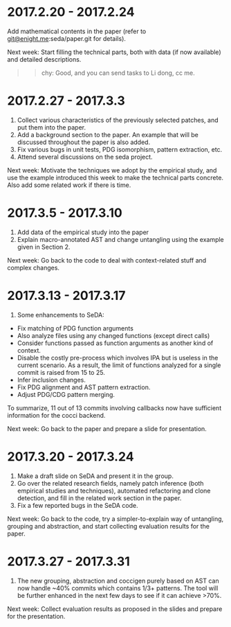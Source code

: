 # 2017.2.20 - 2017.2.24

Add mathematical contents in the paper (refer to git@enight.me:seda/paper.git for details).

Next week: Start filling the technical parts, both with data (if now available)
and detailed descriptions.

>> chy: Good, and you can send tasks to Li dong, cc me.

# 2017.2.27 - 2017.3.3

1. Collect various characteristics of the previously selected patches, and put them into the paper.
1. Add a background section to the paper. An example that will be discussed throughout the paper is also added.
1. Fix various bugs in unit tests, PDG isomorphism, pattern extraction, etc.
1. Attend several discussions on the seda project.

Next week: Motivate the techniques we adopt by the empirical study, and use the example introduced this week to make the technical parts concrete. Also add some related work if there is time.

# 2017.3.5 - 2017.3.10

1. Add data of the empirical study into the paper
1. Explain macro-annotated AST and change untangling using the example given in Section 2.

Next week: Go back to the code to deal with context-related stuff and complex changes.

# 2017.3.13 - 2017.3.17

1. Some enhancements to SeDA:
  * Fix matching of PDG function arguments
  * Also analyze files using any changed functions (except direct calls)
  * Consider functions passed as function arguments as another kind of context.
  * Disable the costly pre-process which involves IPA but is useless in the current scenario. As a result, the limit of functions analyzed for a single commit is raised from 15 to 25.
  * Infer inclusion changes.
  * Fix PDG alignment and AST pattern extraction.
  * Adjust PDG/CDG pattern merging.
  
  To summarize, 11 out of 13 commits involving callbacks now have sufficient information for the cocci backend.
  
Next week: Go back to the paper and prepare a slide for presentation.

# 2017.3.20 - 2017.3.24

1. Make a draft slide on SeDA and present it in the group.
2. Go over the related research fields, namely patch inference (both empirical studies and techniques), automated refactoring and clone detection, and fill in the related work section in the paper.
3. Fix a few reported bugs in the SeDA code.

Next week: Go back to the code, try a simpler-to-explain way of untangling, grouping and abstraction, and start collecting evaluation results for the paper.

# 2017.3.27 - 2017.3.31

1. The new grouping, abstraction and coccigen purely based on AST can now handle ~40% commits which contains 1/3+ patterns. The tool will be further enhanced in the next few days to see if it can achieve >70%.

Next week: Collect evaluation results as proposed in the slides and prepare for the presentation.
